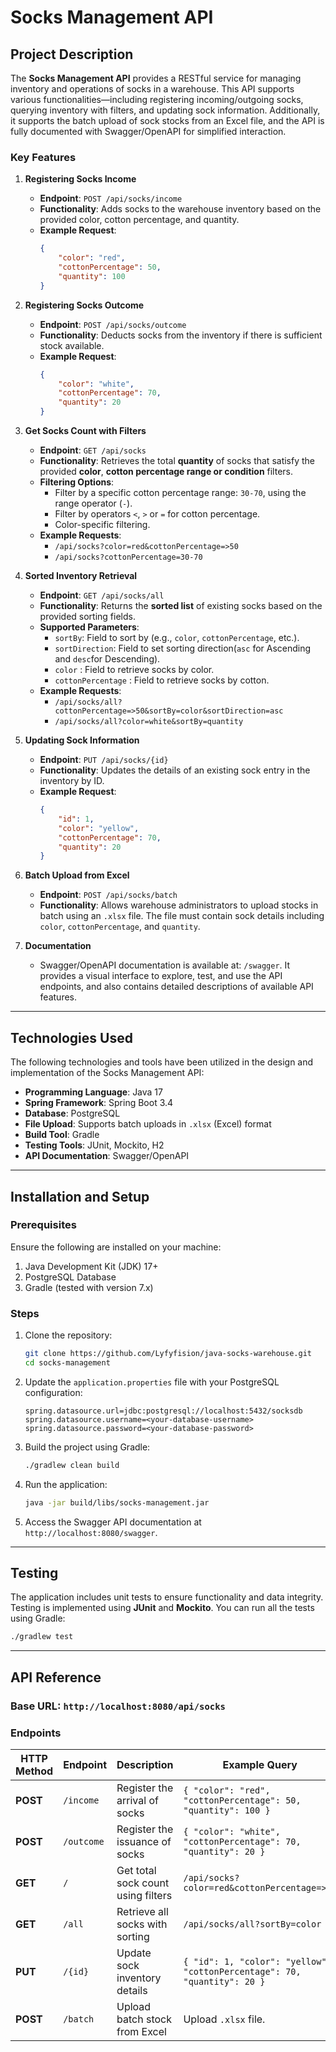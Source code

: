 # Socks Management API

## Project Description

The **Socks Management API** provides a RESTful service for managing inventory and operations of socks in a warehouse. This API supports various functionalities—including registering incoming/outgoing socks, querying inventory with filters, and updating sock information. Additionally, it supports the batch upload of sock stocks from an Excel file, and the API is fully documented with Swagger/OpenAPI for simplified interaction.

### Key Features

1. **Registering Socks Income**
    - **Endpoint**: `POST /api/socks/income`
    - **Functionality**: Adds socks to the warehouse inventory based on the provided color, cotton percentage, and quantity.
    - **Example Request**:
      ```json
      {
          "color": "red",
          "cottonPercentage": 50,
          "quantity": 100
      }
      ```  

2. **Registering Socks Outcome**
    - **Endpoint**: `POST /api/socks/outcome`
    - **Functionality**: Deducts socks from the inventory if there is sufficient stock available.
    - **Example Request**:
      ```json
      {
          "color": "white",
          "cottonPercentage": 70,
          "quantity": 20
      }
      ```  

3. **Get Socks Count with Filters**
    - **Endpoint**: `GET /api/socks`
    - **Functionality**: Retrieves the total **quantity** of socks that satisfy the provided **color**, **cotton percentage range or condition** filters.
    - **Filtering Options**:
        - Filter by a specific cotton percentage range: `30-70`, using the range operator (`-`).
        - Filter by operators `<`, `>` or `=` for cotton percentage.
        - Color-specific filtering.
    - **Example Requests**:
        - `/api/socks?color=red&cottonPercentage=>50`
        - `/api/socks?cottonPercentage=30-70`

4. **Sorted Inventory Retrieval**
    - **Endpoint**: `GET /api/socks/all`
    - **Functionality**: Returns the **sorted list** of existing socks based on the provided sorting fields.
    - **Supported Parameters**:
        - `sortBy`: Field to sort by (e.g., `color`, `cottonPercentage`, etc.).
        - `sortDirection`: Field to set sorting direction(`asc` for Ascending and `desc`for Descending).
        - `color` : Field to retrieve socks by color.
        - `cottonPercentage` : Field to retrieve socks by cotton.
   - **Example Requests**:
      - `/api/socks/all?cottonPercentage=>50&sortBy=color&sortDirection=asc`
      - `/api/socks/all?color=white&sortBy=quantity`

5. **Updating Sock Information**
    - **Endpoint**: `PUT /api/socks/{id}`
    - **Functionality**: Updates the details of an existing sock entry in the inventory by ID.
    - **Example Request**:
      ```json
      {
          "id": 1,
          "color": "yellow",
          "cottonPercentage": 70,
          "quantity": 20
      }
      ```  

6. **Batch Upload from Excel**
    - **Endpoint**: `POST /api/socks/batch`
    - **Functionality**: Allows warehouse administrators to upload stocks in batch using an `.xlsx` file. The file must contain sock details including `color`, `cottonPercentage`, and `quantity`.

7. **Documentation**
    - Swagger/OpenAPI documentation is available at: `/swagger`. It provides a visual interface to explore, test, and use the API endpoints, and also contains detailed descriptions of available API features.

---

## Technologies Used

The following technologies and tools have been utilized in the design and implementation of the Socks Management API:
- **Programming Language**: Java 17
- **Spring Framework**: Spring Boot 3.4
- **Database**: PostgreSQL
- **File Upload**: Supports batch uploads in `.xlsx` (Excel) format
- **Build Tool**: Gradle
- **Testing Tools**: JUnit, Mockito, H2
- **API Documentation**: Swagger/OpenAPI 

---

## Installation and Setup

### Prerequisites

Ensure the following are installed on your machine:
1. Java Development Kit (JDK) 17+
2. PostgreSQL Database
3. Gradle (tested with version 7.x)

### Steps

1. Clone the repository:
   ```bash
   git clone https://github.com/Lyfyfision/java-socks-warehouse.git
   cd socks-management
   ```

2. Update the `application.properties` file with your PostgreSQL configuration:
   ```properties
   spring.datasource.url=jdbc:postgresql://localhost:5432/socksdb
   spring.datasource.username=<your-database-username>
   spring.datasource.password=<your-database-password>
   ```

3. Build the project using Gradle:
   ```bash
   ./gradlew clean build
   ```

4. Run the application:
   ```bash
   java -jar build/libs/socks-management.jar
   ```

5. Access the Swagger API documentation at `http://localhost:8080/swagger`.

---

## Testing

The application includes unit tests to ensure functionality and data integrity. Testing is implemented using **JUnit** and **Mockito**. You can run all the tests using Gradle:

```bash
./gradlew test
```

---

## API Reference

### Base URL: `http://localhost:8080/api/socks`

### Endpoints

|HTTP Method | Endpoint                  | Description                                  | Example Query                                    |  
|------------|---------------------------|----------------------------------------------|------------------------------------------------|
| **POST**   | `/income`                 | Register the arrival of socks               | `{ "color": "red", "cottonPercentage": 50, "quantity": 100 }`  |  
| **POST**   | `/outcome`                | Register the issuance of socks              | `{ "color": "white", "cottonPercentage": 70, "quantity": 20 }` |  
| **GET**    | `/`                       | Get total sock count using filters          | `/api/socks?color=red&cottonPercentage=>50` |  
| **GET**    | `/all`                    | Retrieve all socks with sorting             | `/api/socks/all?sortBy=color` |  
| **PUT**    | `/{id}`                   | Update sock inventory details               | `{ "id": 1, "color": "yellow", "cottonPercentage": 70, "quantity": 20 }` |  
| **POST**   | `/batch`                  | Upload batch stock from Excel               | Upload `.xlsx` file.|